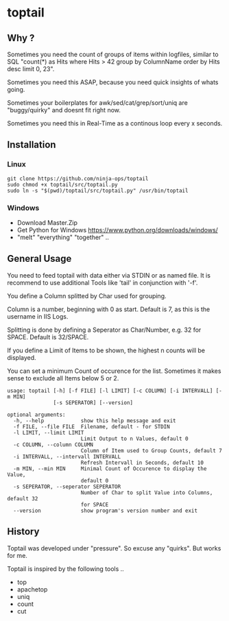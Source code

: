 # toptail

## Why ?

Sometimes you need the count of groups of items within logfiles, similar to SQL "count(*) as Hits where Hits > 42 group by ColumnName order by Hits desc limit 0, 23".

Sometimes you need this ASAP, because you need quick insights of whats going.

Sometimes your boilerplates for awk/sed/cat/grep/sort/uniq are "buggy/quirky" and doesnt fit right now.

Sometimes you need this in Real-Time as a continous loop every x seconds.

## Installation

### Linux

```shell
git clone https://github.com/ninja-ops/toptail
sudo chmod +x toptail/src/toptail.py
sudo ln -s "$(pwd)/toptail/src/toptail.py" /usr/bin/toptail
```

### Windows

  * Download Master.Zip
  * Get Python for Windows https://www.python.org/downloads/windows/
  * "melt" "everything" "together" ..

## General Usage

You need to feed toptail with data either via STDIN or as named file. It is recommend to use additional Tools like 'tail' in conjunction with '-f'.

You define a Column splitted by Char used for grouping.

Column is a number, beginning with 0 as start. Default is 7, as this is the username in IIS Logs.

Splitting is done by defining a Seperator as Char/Number, e.g. 32 for SPACE. Default is 32/SPACE.

If you define a Limit of Items to be shown, the highest n counts will be displayed.

You can set a minimum Count of occurence for the list. Sometimes it makes sense to exclude all Items below 5 or 2.

```shell
usage: toptail [-h] [-f FILE] [-l LIMIT] [-c COLUMN] [-i INTERVALL] [-m MIN]
               [-s SEPERATOR] [--version]

optional arguments:
  -h, --help            show this help message and exit
  -f FILE, --file FILE  Filename, default - for STDIN
  -l LIMIT, --limit LIMIT
                        Limit Output to n Values, default 0
  -c COLUMN, --column COLUMN
                        Column of Item used to Group Counts, default 7
  -i INTERVALL, --intervall INTERVALL
                        Refresh Intervall in Seconds, default 10
  -m MIN, --min MIN     Minimal Count of Occurence to display the Value,
                        default 0
  -s SEPERATOR, --seperator SEPERATOR
                        Number of Char to split Value into Columns, default 32
                        for SPACE
  --version             show program's version number and exit
```
## History

Toptail was developed under "pressure". So excuse any "quirks". But works for me.

Toptail is inspired by the following tools ..

  * top
  * apachetop
  * uniq
  * count
  * cut

